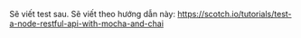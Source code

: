 Sẽ viết test sau. Sẽ viết theo hướng dẫn này: https://scotch.io/tutorials/test-a-node-restful-api-with-mocha-and-chai